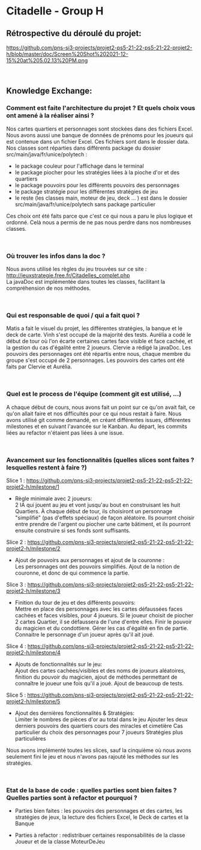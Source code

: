 # Citadelle - Group H

## Rétrospective du déroulé du projet: <br/>

https://github.com/pns-si3-projects/projet2-ps5-21-22-ps5-21-22-projet2-h/blob/master/doc/Screen%20Shot%202021-12-15%20at%205.02.13%20PM.png

<br/>

## Knowledge Exchange:

### Comment est faite l'architecture du projet ? Et quels choix vous ont amené à la réaliser ainsi ?

Nos cartes quartiers et personnages sont stockées dans des fichiers Excel.
Nous avons aussi une banque de données de prénoms pour les joueurs qui est contenue dans un fichier Excel.
Ces fichiers sont dans le dossier data.
Nos classes sont réparties dans différents package du dossier src/main/java/fr/unice/polytech : 
  - le package couleur pour l'affichage dans le terminal
  - le package piocher pour les stratégies liées à la pioche d'or et des quartiers
  - le package pouvoirs pour les différents pouvoirs des personnages
  - le package stratégie pour les différentes stratégies de jeu
  - le reste (les classes main, moteur de jeu, deck ... )  est dans le dossier src/main/java/fr/unice/polytech sans package particulier

Ces choix ont été faits parce que c'est ce qui nous a paru le plus logique et ordonné. Celà nous a permis de ne pas nous perdre dans nos nombreuses classes.

<br/>

### Où trouver les infos dans la doc ?

Nous avons utilisé les règles du jeu trouvées sur ce site : http://jeuxstrategie.free.fr/Citadelles_complet.php <br/>
La javaDoc est implémentée dans toutes les classes, facilitant la compréhension de nos méthodes.

<br/>

### Qui est responsable de quoi / qui a fait quoi ?

Matis a fait le visuel du projet, les différentes stratégies, la banque et le deck de carte.
Vinh s'est occupé de la majorité des tests.
Aurélia a codé le début de tour où l'on écarte certaines cartes face visible et face cachée, et la gestion du cas d'égalité entre 2 joueurs.
Clervie a rédigé la javaDoc.
Les pouvoirs des personnages ont été répartis entre nous, chaque membre du groupe s'est occupé de 2 personnages.
Les pouvoirs des cartes ont été faits par Clervie et Aurélia.

<br/>

### Quel est le process de l'équipe (comment git est utilisé, ...)

A chaque début de cours, nous avons fait un point sur ce qu'on avait fait, ce qu'on allait faire et nos difficultés pour ce qui nous restait à faire.
Nous avons utilisé git comme demandé, en créant différentes issues, différentes milestones et en suivant l'avancée sur le Kanban.
Au départ, les commits liées au refactor n'étaient pas liées à une issue.

<br/>

### Avancement sur les fonctionnalités (quelles slices sont faites ? lesquelles restent à faire ?)

Slice 1 : https://github.com/pns-si3-projects/projet2-ps5-21-22-ps5-21-22-projet2-h/milestone/1 <br/>
* Règle minimale avec 2 joueurs: <br/>
2 IA qui jouent au jeu et vont jusqu'au bout en construisant les huit Quartiers.
À chaque début de tour, ils choisiront un personnage "simplifié" (pas d'effets spéciaux) de façon aléatoire.
Ils pourront choisir entre prendre de l'argent ou piocher une carte bâtiment, et ils pourront ensuite construire si ses fonds sont suffisants.


Slice 2 : https://github.com/pns-si3-projects/projet2-ps5-21-22-ps5-21-22-projet2-h/milestone/2 <br/>

* Ajout de pouvoirs aux personnages et ajout de la couronne : <br/>
Les personnages ont des pouvoirs simplifiés.
Ajout de la notion de couronne, et donc de qui commence la partie.


Slice 3 : https://github.com/pns-si3-projects/projet2-ps5-21-22-ps5-21-22-projet2-h/milestone/3 <br/>

* Finition du tour de jeu et des différents pouvoirs: <br/>
Mettre en place des personnages avec les cartes défaussées faces cachées et faces visibles, pour 4 joueurs.
Si le joueur choisit de piocher 2 cartes Quartier, il se défaussera de l'une d'entre elles.
Finir le pouvoir du magicien et du condottiere.
Gérer les cas d'égalité en fin de partie.
Connaitre le personnage d'un joueur après qu'il ait joué.


Slice 4 : https://github.com/pns-si3-projects/projet2-ps5-21-22-ps5-21-22-projet2-h/milestone/4 <br/>

* Ajouts de fonctionnalités sur le jeu: <br/>
Ajout des cartes cachées/visibles et des noms de joueurs aléatoires, finition du pouvoir du magicien, ajout de méthodes permettant de connaître le joueur une fois qu'il a joué.
Ajout de beaucoup de tests.


Slice 5 : https://github.com/pns-si3-projects/projet2-ps5-21-22-ps5-21-22-projet2-h/milestone/5 <br/>

* Ajout des dernières fonctionnalités & Stratégies: <br/>
Limiter le nombres de pièces d'or au total dans le jeu
Ajouter les deux derniers pouvoirs des quartiers cours des miracles et cimetière
Cas particulier du choix des personnages pour 7 joueurs
Stratégies plus particulières

Nous avons implémenté toutes les slices, sauf la cinquième où nous avons seulement fini le jeu et nous n'avons pas rajouté les méthodes sur les stratégies.

<br/>

### Etat de la base de code : quelles parties sont bien faites ? Quelles parties sont à refactor et pourquoi ?

* Parties bien faites : les pouvoirs des personnages et des cartes, les stratégies de jeux, la lecture des fichiers Excel, le Deck de cartes et la Banque

* Parties à refactor : redistribuer certaines responsabilités de la classe Joueur et de la classe MoteurDeJeu

